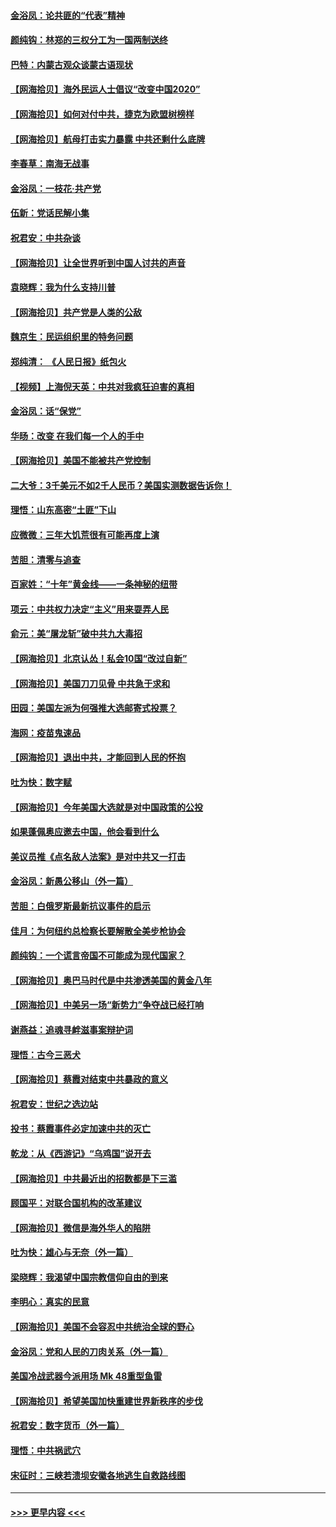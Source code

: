 #### [金浴凤：论共匪的“代表”精神](../pages/nsc993/n12377546.md?t=09040202) 
#### [颜纯钩：林郑的三权分工为一国两制送终](../pages/nsc993/n12377306.md?t=09040202) 
#### [巴特：内蒙古观众谈蒙古语现状](../pages/nsc993/n12376923.md?t=09040202) 
#### [【网海拾贝】海外民运人士倡议“改变中国2020”](../pages/nsc993/n12376682.md?t=09040202) 
#### [【网海拾贝】如何对付中共，捷克为欧盟树榜样](../pages/nsc993/n12374209.md?t=09040202) 
#### [【网海拾贝】航母打击实力暴露 中共还剩什么底牌](../pages/nsc993/n12371825.md?t=09040202) 
#### [李春草：南海无战事](../pages/nsc993/n12371159.md?t=09040202) 
#### [金浴凤：一枝花·共产党](../pages/nsc993/n12368757.md?t=09040202) 
#### [伍新：党话民解小集](../pages/nsc993/n12366907.md?t=09040202) 
#### [祝君安：中共杂谈](../pages/nsc993/n12366076.md?t=09040202) 
#### [【网海拾贝】让全世界听到中国人讨共的声音](../pages/nsc993/n12365569.md?t=09040202) 
#### [袁晓辉：我为什么支持川普](../pages/nsc993/n12362670.md?t=09040202) 
#### [【网海拾贝】共产党是人类的公敌](../pages/nsc993/n12363182.md?t=09040202) 
#### [魏京生：民运组织里的特务问题](../pages/nsc993/n12363010.md?t=09040202) 
#### [郑纯清： 《人民日报》纸包火](../pages/nsc993/n12362706.md?t=09040202) 
#### [【视频】上海倪天英：中共对我疯狂迫害的真相](../pages/nsc993/n12356341.md?t=09040202) 
#### [金浴凤：话“保党”](../pages/nsc993/n12361867.md?t=09040202) 
#### [华旸：改变 在我们每一个人的手中](../pages/nsc993/n12361774.md?t=09040202) 
#### [【网海拾贝】美国不能被共产党控制](../pages/nsc993/n12360271.md?t=09040202) 
#### [二大爷：3千美元不如2千人民币？美国实测数据告诉你！](../pages/nsc993/n12358563.md?t=09040202) 
#### [理悟：山东高密“土匪”下山](../pages/nsc993/n12358535.md?t=09040202) 
#### [应微微：三年大饥荒很有可能再度上演](../pages/nsc993/n12358523.md?t=09040202) 
#### [苦胆：清零与追查](../pages/nsc993/n12358501.md?t=09040202) 
#### [百家姓：“十年”黄金线——一条神秘的纽带](../pages/nsc993/n12358319.md?t=09040202) 
#### [项云：中共权力决定“主义”用来耍弄人民](../pages/nsc993/n12358172.md?t=09040202) 
#### [俞元：美“屠龙斩”破中共九大毒招](../pages/nsc993/n12357822.md?t=09040202) 
#### [【网海拾贝】北京认怂！私会10国“改过自新”](../pages/nsc993/n12357784.md?t=09040202) 
#### [【网海拾贝】美国刀刀见骨 中共急于求和](../pages/nsc993/n12355511.md?t=09040202) 
#### [田园：美国左派为何强推大选邮寄式投票？](../pages/nsc993/n12352963.md?t=09040202) 
#### [海网：疫苗鬼速品](../pages/nsc993/n12354438.md?t=09040202) 
#### [【网海拾贝】退出中共，才能回到人民的怀抱](../pages/nsc993/n12352634.md?t=09040202) 
#### [吐为快：数字赋](../pages/nsc993/n12352317.md?t=09040202) 
#### [【网海拾贝】今年美国大选就是对中国政策的公投](../pages/nsc993/n12350973.md?t=09040202) 
#### [如果蓬佩奥应邀去中国，他会看到什么](../pages/nsc993/n12350945.md?t=09040202) 
#### [美议员推《点名敌人法案》是对中共又一打击](../pages/nsc993/n12350765.md?t=09040202) 
#### [金浴凤：新愚公移山（外一篇）](../pages/nsc993/n12350253.md?t=09040202) 
#### [苦胆：白俄罗斯最新抗议事件的启示](../pages/nsc993/n12349989.md?t=09040202) 
#### [佳月：为何纽约总检察长要解散全美步枪协会](../pages/nsc993/n12349939.md?t=09040202) 
#### [颜纯钩：一个谎言帝国不可能成为现代国家？](../pages/nsc993/n12349898.md?t=09040202) 
#### [【网海拾贝】奥巴马时代是中共渗透美国的黄金八年](../pages/nsc993/n12349284.md?t=09040202) 
#### [【网海拾贝】中美另一场“新势力”争夺战已经打响](../pages/nsc993/n12346998.md?t=09040202) 
#### [谢燕益：追魂寻衅滋事案辩护词](../pages/nsc993/n12346892.md?t=09040202) 
#### [理悟：古今三恶犬](../pages/nsc993/n12345190.md?t=09040202) 
#### [【网海拾贝】蔡霞对结束中共暴政的意义](../pages/nsc993/n12344263.md?t=09040202) 
#### [祝君安：世纪之选边站](../pages/nsc993/n12342382.md?t=09040202) 
#### [投书：蔡霞事件必定加速中共的灭亡](../pages/nsc993/n12341881.md?t=09040202) 
#### [乾龙：从《西游记》“乌鸡国”说开去](../pages/nsc993/n12341690.md?t=09040202) 
#### [【网海拾贝】中共最近出的招数都是下三滥](../pages/nsc993/n12341593.md?t=09040202) 
#### [顾国平：对联合国机构的改革建议](../pages/nsc993/n12339928.md?t=09040202) 
#### [【网海拾贝】微信是海外华人的陷阱](../pages/nsc993/n12338868.md?t=09040202) 
#### [吐为快：雄心与无奈（外一篇）](../pages/nsc993/n12338132.md?t=09040202) 
#### [梁晓辉：我渴望中国宗教信仰自由的到来](../pages/nsc993/n12336657.md?t=09040202) 
#### [李明心：真实的民意](../pages/nsc993/n12336089.md?t=09040202) 
#### [【网海拾贝】美国不会容忍中共统治全球的野心](../pages/nsc993/n12336063.md?t=09040202) 
#### [金浴凤：党和人民的刀肉关系（外一篇）](../pages/nsc993/n12335834.md?t=09040202) 
#### [美国冷战武器今派用场 Mk 48重型鱼雷](../pages/nsc993/n12335354.md?t=09040202) 
#### [【网海拾贝】希望美国加快重建世界新秩序的步伐](../pages/nsc993/n12334224.md?t=09040202) 
#### [祝君安：数字货币（外一篇）](../pages/nsc993/n12334186.md?t=09040202) 
#### [理悟：中共祸武穴](../pages/nsc993/n12333962.md?t=09040202) 
#### [宋征时：三峡若溃坝安徽各地逃生自救路线图](../pages/nsc993/n12332450.md?t=09040202) 

----
#### [ >>> 更早内容 <<< ](../indexes/nsc993-earlier.md)
